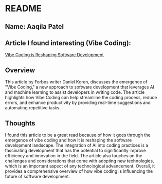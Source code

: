 # README
## Name: Aaqila Patel

## Article I found interesting (Vibe Coding): 
[Vibe Coding is Reshaping Software Development](https://www.forbes.com/councils/forbesagencycouncil/2025/09/16/vibe-coding-is-reshaping-software-development-heres-what-to-know/)  

## Overview
This article by Forbes writer Daniel Koren, discusses the emergence of "Vibe Coding," a new approach to software development that leverages AI and machine learning to assist developers in writing code. The article highlights how Vibe Coding can help streamline the coding process, reduce errors, and enhance productivity by providing real-time suggestions and automating repetitive tasks.

## Thoughts
I found this article to be a great read because of how it goes through the emergence of vibe coding and how it is reshaping the software development landscape. The integration of AI into coding practices is a fascinating development that has the potential to significantly improve efficiency and innovation in the field. The article also touches on the challenges and considerations that come with adopting new technologies, which is an important aspect of any technological advancement. Overall, it provides a comprehensive overview of how vibe coding is influencing the future of software development.
